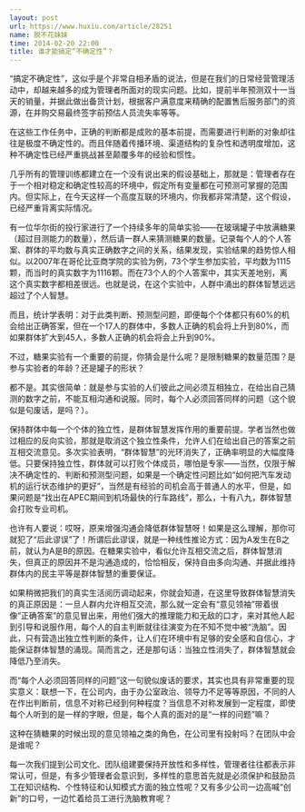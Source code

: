 ```yaml
---
layout: post
url: https://www.huxiu.com/article/28251
name: 脱不花妹妹
time: 2014-02-20 22:00
title: 谁才能搞定“不确定性”？
---
```

“搞定不确定性”，这似乎是个非常自相矛盾的说法，但是在我们的日常经营管理活动中，却越来越多的成为管理者所面对的现实问题。比如，提前半年预测双十一当天的销量，并据此做出备货计划，根据客户满意度来精确的配置售后服务部门的资源，在并购交易最终签字前预估人员流失率等等。

在这些工作任务中，正确的判断都是成败的基本前提，而需要进行判断的对象却往往是极度不确定性的。而且伴随着传播环境、渠道结构的复杂性和透明度增加，这种不确定性已经严重挑战甚至颠覆多年的经验和惯性。

几乎所有的管理训练都建立在一个没有说出来的假设基础上，那就是：管理者存在于一个相对稳定和确定性较高的环境中，假定所有变量都在可预测可掌握的范围内。但实际上，在今天这样一个高度互联的环境内，你我都非常清楚，这个假设，已经严重背离实际情况。

有一位华尔街的投行家进行了一个持续多年的简单实验——在玻璃罐子中放满糖果（超过目测能力的数量），然后请一群人来猜测糖果的数量。记录每个人的个人答案、群体的平均数与真实正确数字之间的关系，结果发现，实验结果的趋势惊人相似。以2007年在哥伦比亚商学院的实验为例，73个学生参加实验，平均数为1115颗，而当时的真实数字为1116颗。而在73个人的个人答案中，其实天差地别，离这个真实数字都相差很远。也就是说，在这个实验中，人群中涌出的群体智慧远远超过了个人智慧。

而且，统计学表明：对于此类判断、预测型问题，即便每个个体都只有60%的机会给出正确答案，但在一个17人的群体中，多数人正确的机会将上升到80%，而如果群体扩大到45人，多数人正确的机会将会上升到90%。

不过，糖果实验有一个重要的前提，你猜会是什么呢？是限制糖果的数量范围？是参与实验者的年龄？还是罐子的形状？

都不是。其实很简单：就是参与实验的人们彼此之间必须互相独立，在给出自己猜测的数字之前，不能互相沟通和说服。同时，每个人必须回答同样的问题（这个貌似是句废话，是吗？）。

保持群体中每一个个体的独立性，是群体智慧发挥作用的重要前提。学者当然也做过相应的反向实验，那就是取消这个独立性条件，允许人们在给出自己的答案之前互相交流意见。多次实验表明，“群体智慧”的光环消失了，正确率明显的大幅度降低。只要保持独立性，群体就可以打败个体成员，哪怕是专家——当然，仅限于解决不确定性的、判断和预测型问题，如果是一个确定性问题比如“如何把汽车发动机的运行状态维护的更好”，当然是有经验的司机会高于普通人的水平，但是，如果问题是“找出在APEC期间到机场最快的行车路线”，那么，十有八九，群体智慧会打败专业司机。

也许有人要说：哎呀，原来增强沟通会降低群体智慧呀！如果是这么理解，那你可就犯了“后此谬误”了！所谓后此谬误，就是一种线性推论方式：因为A发生在B之前，就认为A是B的原因。在糖果实验中，看似允许互相交流之后，群体智慧消失，但真正的原因并不是沟通造成的，恰恰相反，保持自由多向沟通、并据此维持群体内的民主平等是群体智慧的重要保证。

如果稍微把我们的真实生活阅历调动起来，你就会知道，在这里导致群体智慧消失的真正原因是：一旦人群内允许相互交流，那么就一定会有“意见领袖”带着很像“正确答案”的意见冒出来，用他们强大的推理能力和无敌的口才，来对其他人起到引导和说服作用，每个人的自主判断就往往演变为在不知不觉中被“洗脑”。因此，只有营造出独立性判断的条件，让人们在环境中有足够的安全感和自信心，才能保证群体智慧的涌现。简而言之，还是那句话：当独立性消失了，群体智慧就会降低乃至消失。

而“每个人必须回答同样的问题”这一句貌似废话的要求，其实也具有非常重要的现实意义：联想一下，在公司内，由于办公室政治、领导力不足等等原因，不同的人在作出判断前，信息不对称已经到何种程度？当信息不对称发展到一定程度，即使每个人听到的是一样的字眼，但是，每个人真的面对的是“一样的问题”嘛？

这种在猜糖果的时候出现的意见领袖之类的角色，在公司里有投射吗？在团队中会是谁呢？

每一次我们提到公司文化、团队组建要保持开放性和多样性，管理者往往都表示非常认可，但是，有多少管理者会意识到，多样性的意思首先就是必须保护和鼓励员工在知识结构、个性特征和认知模式方面的独立性呢？又有多少公司一边高喊“创新”的口号，一边忙着给员工进行洗脑教育呢？

